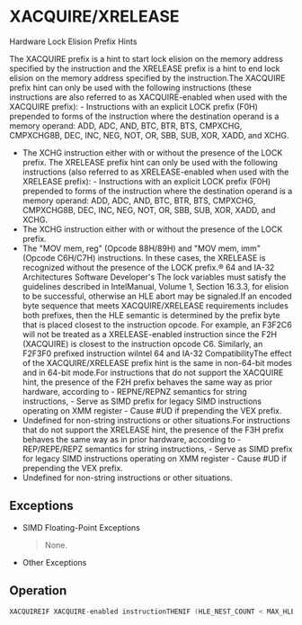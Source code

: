 # XACQUIRE/XRELEASE

Hardware Lock Elision Prefix Hints

The XACQUIRE prefix is a hint to start lock elision on the memory address specified by the instruction and the XRELEASE prefix is a hint to end lock elision on the memory address specified by the instruction.The XACQUIRE prefix hint can only be used with the following instructions (these instructions are also referred to as XACQUIRE-enabled when used with the XACQUIRE prefix): - Instructions with an explicit LOCK prefix (F0H) prepended to forms of the instruction where the destination operand is a memory operand: ADD, ADC, AND, BTC, BTR, BTS, CMPXCHG, CMPXCHG8B, DEC, INC, NEG, NOT, OR, SBB, SUB, XOR, XADD, and XCHG.
 - The XCHG instruction either with or without the presence of the LOCK prefix.
The XRELEASE prefix hint can only be used with the following instructions (also referred to as XRELEASE-enabled when used with the XRELEASE prefix): - Instructions with an explicit LOCK prefix (F0H) prepended to forms of the instruction where the destination operand is a memory operand: ADD, ADC, AND, BTC, BTR, BTS, CMPXCHG, CMPXCHG8B, DEC, INC, NEG, NOT, OR, SBB, SUB, XOR, XADD, and XCHG.
 - The XCHG instruction either with or without the presence of the LOCK prefix.
 - The "MOV mem, reg" (Opcode 88H/89H) and "MOV mem, imm" (Opcode C6H/C7H) instructions.
In these cases, the XRELEASE is recognized without the presence of the LOCK prefix.® 64 and IA-32 Architectures Software Developer's The lock variables must satisfy the guidelines described in IntelManual, Volume 1, Section 16.3.3, for elision to be successful, otherwise an HLE abort may be signaled.If an encoded byte sequence that meets XACQUIRE/XRELEASE requirements includes both prefixes, then the HLE semantic is determined by the prefix byte that is placed closest to the instruction opcode.
For example, an F3F2C6 will not be treated as a XRELEASE-enabled instruction since the F2H (XACQUIRE) is closest to the instruction opcode C6.
Similarly, an F2F3F0 prefixed instruction wiIntel 64 and IA-32 CompatibilityThe effect of the XACQUIRE/XRELEASE prefix hint is the same in non-64-bit modes and in 64-bit mode.For instructions that do not support the XACQUIRE hint, the presence of the F2H prefix behaves the same way as prior hardware, according to - REPNE/REPNZ semantics for string instructions, - Serve as SIMD prefix for legacy SIMD instructions operating on XMM register - Cause #UD if prepending the VEX prefix.
- Undefined for non-string instructions or other situations.For instructions that do not support the XRELEASE hint, the presence of the F3H prefix behaves the same way as in prior hardware, according to - REP/REPE/REPZ semantics for string instructions, - Serve as SIMD prefix for legacy SIMD instructions operating on XMM register - Cause #UD if prepending the VEX prefix.
- Undefined for non-string instructions or other situations.

## Exceptions

- SIMD Floating-Point Exceptions
  > None.
- Other Exceptions

## Operation

```C
XACQUIREIF XACQUIRE-enabled instructionTHENIF (HLE_NEST_COUNT < MAX_HLE_NEST_COUNT) THENHLE_NEST_COUNT++IF (HLE_NEST_COUNT = 1) THENHLE_ACTIVE := 1IF 64-bit modeTHEN restartRIP := instruction pointer of the XACQUIRE-enabled instructionELSErestartEIP := instruction pointer of the XACQUIRE-enabled instructionFI;Enter HLE Execution (* record register state, start tracking memory state *)FI; (* HLE_NEST_COUNT = 1*)IF ElisionBufferAvailable THENAllocate elision bufferRecord address and data for forwarding and commit checkingPerform elisionELSE Perform lock acquire operation transactionally but without elisionFI;ELSE (* HLE_NEST_COUNT = MAX_HLE_NEST_COUNT*)GOTO HLE_ABORT_PROCESSINGFI;ELSEXRELEASEIF XRELEASE-enabled instruction THENIF (HLE_NEST_COUNT > 0) THENHLE_NEST_COUNT--IF lock address matches in elision buffer THENIF lock satisfies address and value requirements THENDeallocate elision bufferELSEGOTO HLE_ABORT_PROCESSINGFI;FI;IF (HLE_NEST_COUNT = 0) THENIF NoAllocatedElisionBuffer THENTry to commit transactional executionIF fail to commit transactional execution THENGOTO HLE_ABORT_PROCESSING;ELSE (* commit success *)HLE_ACTIVE := 0FI;ELSEGOTO HLE_ABORT_PROCESSINGFI;FI;FI; (* HLE_NEST_COUNT > 0 *)ELSE Treat instruction as non-XRELEASE F3H prefixed legacy instructionFI;(* For any HLE abort condition encountered during HLE execution *)HLE_ABORT_PROCESSING: HLE_ACTIVE := 0HLE_NEST_COUNT := 0Restore architectural register stateDiscard memory updates performed in transactionFree any allocated lock elision buffersIF 64-bit modeTHEN RIP := restartRIPELSEEIP := restartEIPFI;
```
